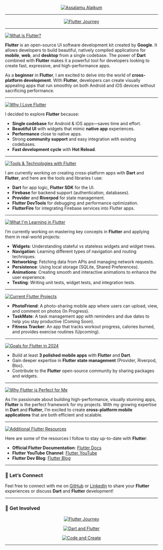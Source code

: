 <p align="center">
  <a href="https://github.com/CodderPrince">
    <img src="https://readme-typing-svg.demolab.com?font=Fira+Code&size=48&pause=2000&color=FFA500&center=true&vCenter=true&width=1000&lines=👋+Assalamu+Alaikum,+I'm+Prince!" alt="Assalamu Alaikum">
  </a>
</p> 

---

<p align="center">
  <a href="https://github.com/CodderPrince">
    <img src="https://readme-typing-svg.demolab.com?font=Fira+Code&size=48&pause=2000&color=00FF00&center=true&vCenter=true&width=1000&lines=🚀+Welcome+to+my+Flutter+Journey!+;Dart+and+Flutter+for+the+win!+;Code+and+create+with+me!" alt="Flutter Journey">
  </a>
</p>

---
<p align="left">
   <a href="https://github.com/CodderPrince">
    <img src="https://readme-typing-svg.demolab.com?font=Fira+Code&size=28&pause=2000&color=FFA500&center=false&vCenter=false&width=1000&lines=💡+What+is+Flutter❓" alt="What is Flutter?">
  </a>
</p>

**Flutter** is an open-source UI software development kit created by **Google**. It allows developers to build beautiful, natively compiled applications for **mobile**, **web**, and **desktop** from a single codebase. The power of **Dart** combined with **Flutter** makes it a powerful tool for developers looking to create fast, expressive, and high-performance apps.

As a **beginner** in **Flutter**, I am excited to delve into the world of **cross-platform development**. With **Flutter**, developers can create visually appealing apps that run smoothly on both Android and iOS devices without sacrificing performance.

---

<p align="left">
   <a href="https://github.com/CodderPrince">
    <img src="https://readme-typing-svg.demolab.com?font=Fira+Code&size=28&pause=2000&color=00FF00&center=false&vCenter=false&width=1000&lines=🧑‍💻+Why+I+Love+Flutter❓" alt="Why I Love Flutter">
  </a>
</p>

I decided to explore **Flutter** because:
- **Single codebase** for Android & iOS apps—saves time and effort.
- **Beautiful UI** with widgets that mimic **native app** experiences.
- **Performance** close to native apps.
- Strong **community support** and easy integration with existing codebases.
- **Fast development cycle** with **Hot Reload**.

---
<p align="left">
   <a href="https://github.com/CodderPrince">
    <img src="https://readme-typing-svg.demolab.com?font=Fira+Code&size=28&pause=2000&color=FF5733&center=false&vCenter=false&width=1000&lines=🔧+Tools+%26+Technologies+I'm+Using+with+Flutter" alt="Tools & Technologies with Flutter">
  </a>
</p>

I am currently working on creating cross-platform apps with **Dart** and **Flutter**, and here are the tools and libraries I use:
- **Dart** for app logic, **Flutter SDK** for the UI.
- **Firebase** for backend support (authentication, databases).
- **Provider** and **Riverpod** for state management.
- **Flutter DevTools** for debugging and performance optimization.
- **FlutterFire** for integrating Firebase services into Flutter apps.

---

<p align="left">
  <a href="https://github.com/CodderPrince">
    <img src="https://readme-typing-svg.demolab.com?font=Fira+Code&size=28&pause=2000&color=FFD700&center=false&vCenter=false&width=1000&lines=🌱+What+I'm+Learning+in+Flutter❓" alt="What I'm Learning in Flutter">
  </a>
</p>

I’m currently working on mastering key concepts in **Flutter** and applying them in real-world projects:
- **Widgets**: Understanding stateful vs stateless widgets and widget trees.
- **Navigation**: Learning different types of navigation and routing techniques.
- **Networking**: Fetching data from APIs and managing network requests.
- **Persistence**: Using local storage (SQLite, Shared Preferences).
- **Animations**: Creating smooth and interactive animations to enhance the user experience.
- **Testing**: Writing unit tests, widget tests, and integration tests.

---

<p align="left">
  <a href="https://github.com/CodderPrince">
    <img src="https://readme-typing-svg.demolab.com?font=Fira+Code&size=28&pause=2000&color=FF6347&center=false&vCenter=false&width=1000&lines=🎯+Current+Flutter+Projects" alt="Current Flutter Projects">
  </a>
</p>

- **PhotoFriend**: A photo-sharing mobile app where users can upload, view, and comment on photos (In Progress).
- **TaskMate**: A task management app with reminders and due dates to help you stay productive (Coming Soon).
- **Fitness Tracker**: An app that tracks workout progress, calories burned, and provides exercise routines (Upcoming).

---
<p align="left">
  <a href="https://github.com/CodderPrince">
    <img src="https://readme-typing-svg.demolab.com?font=Fira+Code&size=28&pause=2000&color=FF6347&center=false&vCenter=false&width=1000&lines=🏁+Goals+for+Flutter+in+2024" alt="Goals for Flutter in 2024">
  </a>
</p>

- Build at least **3 polished mobile apps** with **Flutter** and **Dart**.
- Gain deeper expertise in **Flutter state management** (Provider, Riverpod, Bloc).
- Contribute to the **Flutter** open-source community by sharing packages and widgets.

---

<p align="left">
  <a href="https://github.com/CodderPrince">
    <img src="https://readme-typing-svg.demolab.com?font=Fira+Code&size=28&pause=2000&color=FF1493&center=false&vCenter=false&width=1000&lines=🧩+Why+Flutter+is+Perfect+for+Me❓" alt="Why Flutter is Perfect for Me">
  </a>
</p>

As I’m passionate about building high-performance, visually stunning apps, **Flutter** is the perfect framework for my projects. With my growing expertise in **Dart** and **Flutter**, I’m excited to create **cross-platform mobile applications** that are both efficient and scalable.

---

<p align="left">
  <a href="https://github.com/CodderPrince">
    <img src="https://readme-typing-svg.demolab.com?font=Fira+Code&size=28&pause=2000&color=FF6347&center=false&vCenter=false&width=1000&lines=🌟+Additional+Flutter+Resources+%3A" alt="Additional Flutter Resources">
  </a>
</p>

Here are some of the resources I follow to stay up-to-date with **Flutter**:
- **Official Flutter Documentation**: [Flutter Docs](https://flutter.dev/docs)
- **Flutter YouTube Channel**: [Flutter YouTube](https://www.youtube.com/c/FlutterDev)
- **Flutter Dev Blog**: [Flutter Blog](https://medium.com/flutter)

---

### 📣 **Let’s Connect**
Feel free to connect with me on [GitHub](https://github.com/CodderPrince) or [LinkedIn](https://www.linkedin.com/in/prince) to share your **Flutter** experiences or discuss **Dart** and **Flutter** development!

---

### 💬 **Get Involved**
<p align="center">
  <a href="https://github.com/CodderPrince">
    <img src="https://readme-typing-svg.demolab.com?font=Fira+Code&size=48&pause=2000&color=FF6347&center=true&vCenter=true&width=1000&lines=🚀+Welcome+to+my+Flutter+Journey!" alt="Flutter Journey">
  </a>
</p>
<p align="center">
  <a href="https://github.com/CodderPrince">
    <img src="https://readme-typing-svg.demolab.com?font=Fira+Code&size=48&pause=2000&color=00FF00&center=true&vCenter=true&width=1000&lines=Dart+and+Flutter+for+the+win!" alt="Dart and Flutter">
  </a>
</p>
<p align="center">
  <a href="https://github.com/CodderPrince">
    <img src="https://readme-typing-svg.demolab.com?font=Fira+Code&size=48&pause=2000&color=1E90FF&center=true&vCenter=true&width=1000&lines=Code+and+create+with+me!" alt="Code and Create">
  </a>
</p>

---


